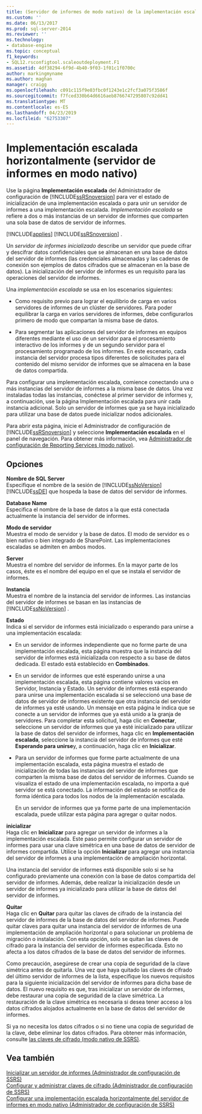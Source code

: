 ```yaml
---
title: (Servidor de informes de modo nativo) de la implementación escalada | Microsoft Docs
ms.custom: ''
ms.date: 06/13/2017
ms.prod: sql-server-2014
ms.reviewer: ''
ms.technology:
- database-engine
ms.topic: conceptual
f1_keywords:
- SQL12.rsconfigtool.scaleoutdeployment.F1
ms.assetid: 4df38294-6f9d-4b40-9f03-1f01c1f0700c
author: markingmyname
ms.author: maghan
manager: craigg
ms.openlocfilehash: c091c115f9e03fbc0f1243e1c2fcf3a075f3586f
ms.sourcegitcommit: f7fced330b64d6616aeb8766747295807c92dd41
ms.translationtype: MT
ms.contentlocale: es-ES
ms.lasthandoff: 04/23/2019
ms.locfileid: "62753307"
---
```

# <a name="scale-out-deployment-native-mode-report-server"></a>Implementación escalada horizontalmente (servidor de informes en modo nativo)
  Use la página **Implementación escalada** del Administrador de configuración de [!INCLUDE[ssRSnoversion](../../includes/ssrsnoversion-md.md)] para ver el estado de inicialización de una implementación escalada o para unir un servidor de informes a una implementación escalada. *Implementación escalada* se refiere a dos o más instancias de un servidor de informes que comparten una sola base de datos de servidor de informes.  
  
 [!INCLUDE[applies](../../includes/applies-md.md)] [!INCLUDE[ssRSnoversion](../../includes/ssrsnoversion-md.md)] .  
  
 Un *servidor de informes inicializado* describe un servidor que puede cifrar y descifrar datos confidenciales que se almacenan en una base de datos del servidor de informes (las credenciales almacenadas y las cadenas de conexión son ejemplos de datos cifrados que se almacenan en la base de datos). La inicialización del servidor de informes es un requisito para las operaciones del servidor de informes.  
  
 Una *implementación escalada* se usa en los escenarios siguientes:  
  
-   Como requisito previo para lograr el equilibrio de carga en varios servidores de informes de un clúster de servidores. Para poder equilibrar la carga en varios servidores de informes, debe configurarlos primero de modo que compartan la misma base de datos.  
  
-   Para segmentar las aplicaciones del servidor de informes en equipos diferentes mediante el uso de un servidor para el procesamiento interactivo de los informes y de un segundo servidor para el procesamiento programado de los informes. En este escenario, cada instancia del servidor procesa tipos diferentes de solicitudes para el contenido del mismo servidor de informes que se almacena en la base de datos compartida.  
  
 Para configurar una implementación escalada, comience conectando una o más instancias del servidor de informes a la misma base de datos. Una vez instaladas todas las instancias, conéctese al primer servidor de informes y, a continuación, use la página Implementación escalada para unir cada instancia adicional. Solo un servidor de informes que ya se haya inicializado para utilizar una base de datos puede inicializar nodos adicionales.  
  
 Para abrir esta página, inicie el Administrador de configuración de [!INCLUDE[ssRSnoversion](../../includes/ssrsnoversion-md.md)] y seleccione **Implementación escalada** en el panel de navegación. Para obtener más información, vea [Administrador de configuración de Reporting Services &#40;modo nativo&#41;](../../../2014/sql-server/install/reporting-services-configuration-manager-native-mode.md).  
  
## <a name="options"></a>Opciones  
 **Nombre de SQL Server**  
 Especifique el nombre de la sesión de [!INCLUDE[ssNoVersion](../../includes/ssnoversion-md.md)] [!INCLUDE[ssDE](../../includes/ssde-md.md)] que hospeda la base de datos del servidor de informes.  
  
 **Database Name**  
 Especifica el nombre de la base de datos a la que está conectada actualmente la instancia del servidor de informes.  
  
 **Modo de servidor**  
 Muestra el modo de servidor y la base de datos. El modo de servidor es o bien nativo o bien integrado de SharePoint. Las implementaciones escaladas se admiten en ambos modos.  
  
 **Server**  
 Muestra el nombre del servidor de informes. En la mayor parte de los casos, éste es el nombre del equipo en el que se instala el servidor de informes.  
  
 **Instancia**  
 Muestra el nombre de la instancia del servidor de informes. Las instancias del servidor de informes se basan en las instancias de [!INCLUDE[ssNoVersion](../../includes/ssnoversion-md.md)] .  
  
 **Estado**  
 Indica si el servidor de informes está inicializado o esperando para unirse a una implementación escalada:  
  
-   En un servidor de informes independiente que no forme parte de una implementación escalada, esta página muestra que la instancia del servidor de informes está inicializada con respecto a su base de datos dedicada. El estado está establecido en **Combinados**.  
  
-   En un servidor de informes que esté esperando unirse a una implementación escalada, esta página contiene valores vacíos en Servidor, Instancia y Estado. Un servidor de informes está esperando para unirse una implementación escalada si se seleccionó una base de datos de servidor de informes existente que otra instancia del servidor de informes ya esté usando. Un mensaje en esta página le indica que se conecte a un servidor de informes que ya está unido a la granja de servidores. Para completar esta solicitud, haga clic en **Conectar**, seleccione un servidor de informes que ya esté inicializado para utilizar la base de datos del servidor de informes, haga clic en **Implementación escalada**, seleccione la instancia del servidor de informes que esté **Esperando para unirse**y, a continuación, haga clic en **Inicializar**.  
  
-   Para un servidor de informes que forme parte actualmente de una implementación escalada, esta página muestra el estado de inicialización de todas las instancias del servidor de informes que comparten la misma base de datos del servidor de informes. Cuando se visualiza el estado de una implementación escalada, no importa a qué servidor se está conectado. La información del estado se notifica de forma idéntica para todos los nodos de la implementación escalada.  
  
     En un servidor de informes que ya forme parte de una implementación escalada, puede utilizar esta página para agregar o quitar nodos.  
  
 **inicializar**  
 Haga clic en **Inicializar** para agregar un servidor de informes a la implementación escalada. Este paso permite configurar un servidor de informes para usar una clave simétrica en una base de datos de servidor de informes compartida. Utilice la opción **Inicializar** para agregar una instancia del servidor de informes a una implementación de ampliación horizontal.  
  
 Una instancia del servidor de informes está disponible solo si se ha configurado previamente una conexión con la base de datos compartida del servidor de informes. Además, debe realizar la inicialización desde un servidor de informes ya inicializado para utilizar la base de datos del servidor de informes.  
  
 **Quitar**  
 Haga clic en **Quitar** para quitar las claves de cifrado de la instancia del servidor de informes de la base de datos del servidor de informes. Puede quitar claves para quitar una instancia del servidor de informes de una implementación de ampliación horizontal o para solucionar un problema de migración o instalación. Con esta opción, solo se quitan las claves de cifrado para la instancia del servidor de informes especificada. Esto no afecta a los datos cifrados de la base de datos del servidor de informes.  
  
 Como precaución, asegúrese de crear una copia de seguridad de la clave simétrica antes de quitarla. Una vez que haya quitado las claves de cifrado del último servidor de informes de la lista, especifique los nuevos requisitos para la siguiente inicialización del servidor de informes para dicha base de datos. El nuevo requisito es que, tras inicializar un servidor de informes, debe restaurar una copia de seguridad de la clave simétrica. La restauración de la clave simétrica es necesaria si desea tener acceso a los datos cifrados alojados actualmente en la base de datos del servidor de informes.  
  
 Si ya no necesita los datos cifrados o si no tiene una copia de seguridad de la clave, debe eliminar los datos cifrados. Para obtener más información, consulte [las claves de cifrado &#40;modo nativo de SSRS&#41;](../../../2014/sql-server/install/encryption-keys-ssrs-native-mode.md).  
  
## <a name="see-also"></a>Vea también  
 [Inicializar un servidor de informes &#40;Administrador de configuración de SSRS&#41;](../../reporting-services/install-windows/ssrs-encryption-keys-initialize-a-report-server.md)   
 [Configurar y administrar claves de cifrado &#40;Administrador de configuración de SSRS&#41;](../../reporting-services/install-windows/ssrs-encryption-keys-manage-encryption-keys.md)   
 [Configurar una implementación escalada horizontalmente del servidor de informes en modo nativo &#40;Administrador de configuración de SSRS&#41;](../../reporting-services/install-windows/configure-a-native-mode-report-server-scale-out-deployment.md)  
  
  
